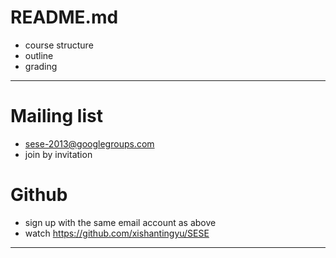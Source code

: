# README.md

*	course structure
*	outline
*	grading

----

# Mailing list

*	sese-2013@googlegroups.com
*	join by invitation

# Github

*	sign up with the same email account as above
*	watch <https://github.com/xishantingyu/SESE>

----
